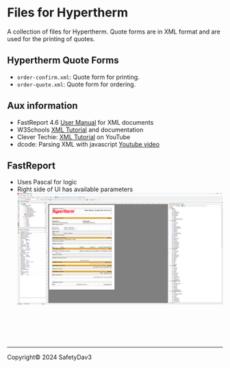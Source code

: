 # Files for Hypertherm

A collection of files for Hypertherm. Quote forms are in XML format and are used for the printing of quotes.

## Hypertherm Quote Forms

- `order-confirm.xml`: Quote form for printing.
- `order-quote.xml`: Quote form for ordering.

## Aux information

- FastReport 4.6 [User Manual](https://www.fast-report.com/documentation/UserManStudio/index.html) for XML documents
- W3Schools [XML Tutorial](https://www.w3schools.com/xml/default.asp) and documentation
- Clever Techie: [XML Tutorial](https://www.youtube.com/watch?v=KeLiQXqVgMI) on YouTube
- dcode: Parsing XML with javascript [Youtube video](https://www.youtube.com/watch?v=lUCQgqc4K2A)

## FastReport

- Uses Pascal for logic
- Right side of UI has available parameters
![FastReport UI](image-1.png)

</br>
</br>
</br>
</br>

---

Copyright© 2024 SafetyDav3
